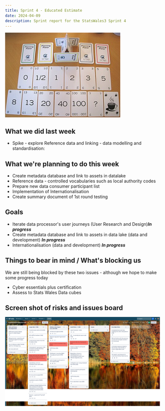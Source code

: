 ```yaml
---
title: Sprint 4 - Educated Estimate
date: 2024-04-09
description: Sprint report for the StatsWales3 Sprint 4
---
```


![Educated Estimate](planningPoker.jpg
)

## What we did last week
- Spike - explore Reference data and linking - data modelling and standardisation:

## What we're planning to do this week
- Create metadata database and link to assets in datalake
- Reference data - controlled vocabularies such as local authority codes
- Prepare new data consumer participant list
- Implementation of Internationalisation
- Create summary document of 1st round testing

## Goals
- Iterate data processor's user journeys (User Research and Design)<span class="badge bg-info">_**In progress**_</span>
- Create metadata database and link to assets in data lake (data and development) <span class="badge bg-info">_**In progress**_</span>
- Internationalisation (data and development) <span class="badge bg-info">_**In progress**_</span>

## Things to bear in mind / What's blocking us
We are still being blocked by these two issues - although we hope to make some progress today
- Cyber essentials plus certification
- Assess to Stats Wales Data cubes

## Screen shot of risks and issues board
![Screenshot of risks and issues board](risksAndIssues20240409.png)
